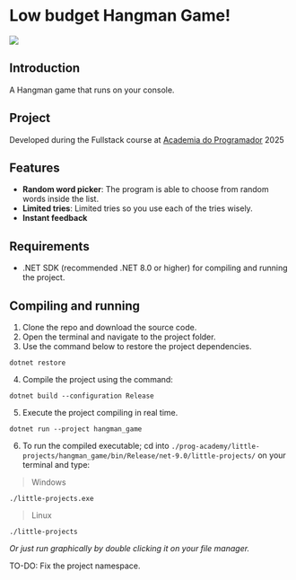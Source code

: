 # Low budget Hangman Game!

![](https://i.imgur.com/aZISJqw.gif)

## Introduction

A Hangman game that runs on your console.

## Project

Developed during the Fullstack course at [Academia do Programador](https://www.academiadoprogramador.net) 2025

## Features

- **Random word picker**: The program is able to choose from random words inside the list.
- **Limited tries**: Limited tries so you use each of the tries wisely.
- **Instant feedback**

## Requirements

- .NET SDK (recommended .NET 8.0 or higher) for compiling and running the project.

## Compiling and running

1. Clone the repo and download the source code.
2. Open the terminal and navigate to the project folder.
3. Use the command below to restore the project dependencies.

```
dotnet restore
```

4. Compile the project using the command:

```
dotnet build --configuration Release
```

5. Execute the project compiling in real time.

```
dotnet run --project hangman_game
```

6. To run the compiled executable; cd into `./prog-academy/little-projects/hangman_game/bin/Release/net-9.0/little-projects/` on your terminal and type:

> Windows
```
./little-projects.exe
```

> Linux
```
./little-projects
```

*Or just run graphically by double clicking it on your file manager.*

TO-DO: Fix the project namespace.
